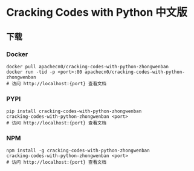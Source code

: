 # Cracking Codes with Python 中文版

## 下载

### Docker

```
docker pull apachecn0/cracking-codes-with-python-zhongwenban
docker run -tid -p <port>:80 apachecn0/cracking-codes-with-python-zhongwenban
# 访问 http://localhost:{port} 查看文档
```

### PYPI

```
pip install cracking-codes-with-python-zhongwenban
cracking-codes-with-python-zhongwenban <port>
# 访问 http://localhost:{port} 查看文档
```

### NPM

```
npm install -g cracking-codes-with-python-zhongwenban
cracking-codes-with-python-zhongwenban <port>
# 访问 http://localhost:{port} 查看文档
```